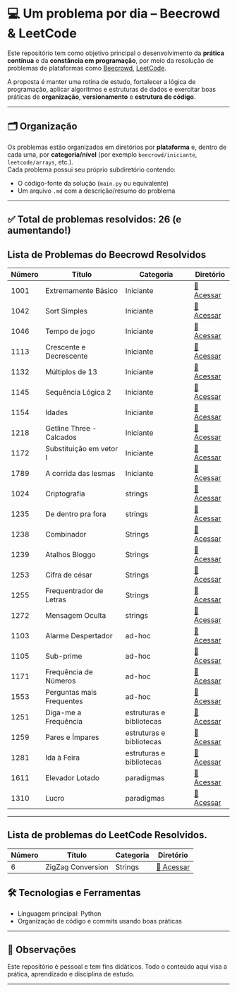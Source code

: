 # 💻 Um problema por dia – Beecrowd & LeetCode

Este repositório tem como objetivo principal o desenvolvimento da **prática contínua** e da **constância em programação**, por meio da resolução de problemas de plataformas como [Beecrowd](https://www.beecrowd.com.br/), [LeetCode](https://leetcode.com/).

A proposta é manter uma rotina de estudo, fortalecer a lógica de programação, aplicar algoritmos e estruturas de dados e exercitar boas práticas de **organização**, **versionamento** e **estrutura de código**.

---

## 🗂️ Organização

Os problemas estão organizados em diretórios por **plataforma** e, dentro de cada uma, por **categoria/nível** (por exemplo `beecrowd/iniciante`, `leetcode/arrays`, etc.).  
Cada problema possui seu próprio subdiretório contendo:

- O código-fonte da solução (`main.py` ou equivalente)
- Um arquivo `.md` com a descrição/resumo do problema

---

## ✅ Total de problemas resolvidos: **26** (e aumentando!)

## Lista de Problemas do Beecrowd Resolvidos

| Número | Título                    | Categoria                | Diretório                                                     |
| ------ | ------------------------- | ------------------------ | ------------------------------------------------------------- |
| 1001   | Extremamente Básico       | Iniciante                | [🔗 Acessar](beecrowd/problemas/iniciantes/1001/)             |
| 1042   | Sort Simples              | Iniciante                | [🔗 Acessar](beecrowd/problemas/iniciantes/1042/)             |
| 1046   | Tempo de jogo             | Iniciante                | [🔗 Acessar](beecrowd/problemas/iniciantes/1046/)             |
| 1113   | Crescente e Decrescente   | Iniciante                | [🔗 Acessar](beecrowd/problemas/iniciantes/1113/)             |
| 1132   | Múltiplos de 13           | Iniciante                | [🔗 Acessar](beecrowd/problemas/iniciantes/1132/)             |
| 1145   | Sequência Lógica 2        | Iniciante                | [🔗 Acessar](beecrowd/problemas/iniciantes/1145/)             |
| 1154   | Idades                    | Iniciante                | [🔗 Acessar](beecrowd/problemas/iniciantes/1154/)             |
| 1218   | Getline Three - Calcados  | Iniciante                | [🔗 Acessar](beecrowd/problemas/iniciantes/1218/)             |
| 1172   | Substituição em vetor I   | Iniciante                | [🔗 Acessar](beecrowd/problemas/iniciantes/1172/)             |
| 1789   | A corrida das lesmas      | Iniciante                | [🔗 Acessar](beecrowd/problemas/iniciantes/1789/)             |
| 1024   | Criptografia              | strings                  | [🔗 Acessar](beecrowd/problemas/strings/1024/)                |
| 1235   | De dentro pra fora        | strings                  | [🔗 Acessar](beecrowd/problemas/strings/1235/)                |
| 1238   | Combinador                | Strings                  | [🔗 Acessar](beecrowd/problemas/strings/1238/)                |
| 1239   | Atalhos Bloggo            | Strings                  | [🔗 Acessar](beecrowd/problemas/strings/1239/)                |
| 1253   | Cifra de césar            | Strings                  | [🔗 Acessar](beecrowd/problemas/strings/1253/)                |
| 1255   | Frequentrador de Letras   | Strings                  | [🔗 Acessar](beecrowd/problemas/strings/1255/)                |
| 1272   | Mensagem Oculta           | strings                  | [🔗 Acessar](beecrowd/problemas/strings/1272/)                |
| 1103   | Alarme Despertador        | ad-hoc                   | [🔗 Acessar](beecrowd/problemas/ad-hoc/1103/)                 |
| 1105   | Sub-prime                 | ad-hoc                   | [🔗 Acessar](beecrowd/problemas/ad-hoc/1105/)                 |
| 1171   | Frequência de Números     | ad-hoc                   | [🔗 Acessar](beecrowd/problemas/ad-hoc/1171/)                 |
| 1553   | Perguntas mais Frequentes | ad-hoc                   | [🔗 Acessar](beecrowd/problemas/ad-hoc/1553/)                 |
| 1251   | Diga-me a Frequência      | estruturas e bibliotecas | [🔗 Acessar](beecrowd/problemas/estruturas-bibliotecas/1251/) |
| 1259   | Pares e Ímpares           | estruturas e bibliotecas | [🔗 Acessar](beecrowd/problemas/estruturas-bibliotecas/1259/) |
| 1281   | Ida à Feira               | estruturas e bibliotecas | [🔗 Acessar](beecrowd/problemas/estruturas-bibliotecas/1281/) |
| 1611   | Elevador Lotado           | paradigmas               | [🔗 Acessar](beecrowd/problemas/paradigmas/1611/)             |
| 1310   | Lucro                     | paradigmas               | [🔗 Acessar](beecrowd/problemas/paradigmas/1310/)             |

---

## Lista de problemas do LeetCode Resolvidos.

| Número | Título            | Categoria | Diretório                                   |
| ------ | ----------------- | --------- | ------------------------------------------- |
| 6      | ZigZag Conversion | Strings   | [🔗 Acessar](leetcode/problemas/strings/6/) |

## 🛠️ Tecnologias e Ferramentas

- Linguagem principal: Python
- Organização de código e commits usando boas práticas

---

## 📌 Observações

Este repositório é pessoal e tem fins didáticos. Todo o conteúdo aqui visa a prática, aprendizado e disciplina de estudo.

---
